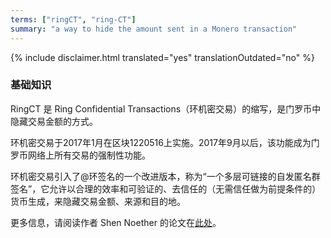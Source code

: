 ```yaml
---
terms: ["ringCT", "ring-CT"]
summary: "a way to hide the amount sent in a Monero transaction"
---
```


{% include disclaimer.html translated="yes" translationOutdated="no" %}
### 基础知识

RingCT 是 Ring Confidential Transactions（环机密交易）的缩写，是门罗币中隐藏交易金额的方式。

环机密交易于2017年1月在区块1220516上实施。2017年9月以后，该功能成为门罗币网络上所有交易的强制性功能。

环机密交易引入了@环签名的一个改进版本，称为“一个多层可链接的自发匿名群签名”，它允许以合理的效率和可验证的、去信任的（无需信任做为前提条件的）货币生成，来隐藏交易金额、来源和目的地。

更多信息，请阅读作者 Shen Noether 的论文在[此处](https://eprint.iacr.org/2015/1098)。
